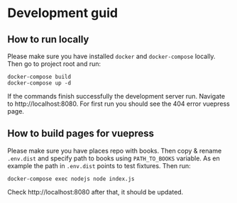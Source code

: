 # Development guid

## How to run locally

Please make sure you have installed `docker` and `docker-compose` locally. Then go to project root and run:

```
docker-compose build
docker-compose up -d
```

If the commands finish successfully the development server run. Navigate to http://localhost:8080. For first run you should see the 404 error vuepress page.

## How to build pages for vuepress

Please make sure you have places repo with books. Then copy & rename `.env.dist` and specify path to books using `PATH_TO_BOOKS` variable. As en example the path in `.env.dist` points to test fixtures. Then run:

```
docker-compose exec nodejs node index.js
```

Check http://localhost:8080 after that, it should be updated.